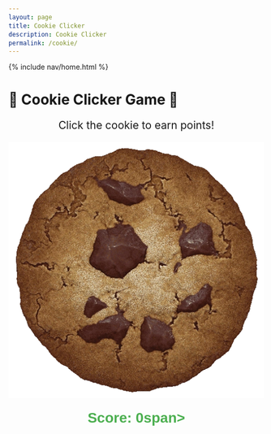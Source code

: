 ```yaml
---
layout: page
title: Cookie Clicker
description: Cookie Clicker
permalink: /cookie/
---
```


{% include nav/home.html %}

# 🍪 Cookie Clicker Game 🍪

<p style="text-align: center; font-size: 1.5em;">Click the cookie to earn points!</p>

 ![cookie](../images/Cookie-Clicker.png) 

<div style="text-align: center;">
  <h2 style="font-family: 'Arial', sans-serif; font-size: 2em; color: #4CAF50; margin-top: 20px;">Score: <span id="score">0</
  
  span></h2>
</div>

<script>
  let score = 0;
  const cookie = document.getElementById("cookie");
  const scoreDisplay = document.getElementById("score");

  cookie.addEventListener("click", function() {
    score++;
    scoreDisplay.textContent = score;

    // Add a fun "bounce" effect when clicking the cookie
    cookie.style.transform = "scale(1.1)";
    setTimeout(() => {
      cookie.style.transform = "scale(1)";
    }, 100);
  });
</script>


